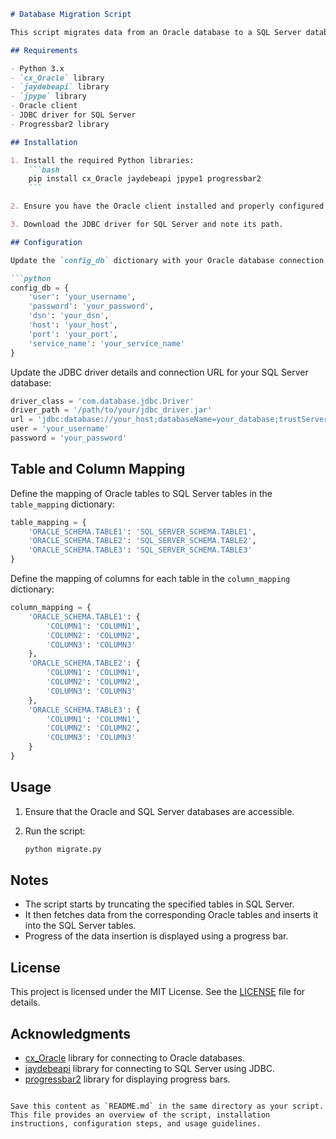 ```markdown
# Database Migration Script

This script migrates data from an Oracle database to a SQL Server database using the `cx_Oracle` and `jaydebeapi` libraries. It handles the truncation of existing data in SQL Server tables and inserts new data fetched from Oracle tables. 

## Requirements

- Python 3.x
- `cx_Oracle` library
- `jaydebeapi` library
- `jpype` library
- Oracle client
- JDBC driver for SQL Server
- Progressbar2 library

## Installation

1. Install the required Python libraries:
    ```bash
    pip install cx_Oracle jaydebeapi jpype1 progressbar2
    ```

2. Ensure you have the Oracle client installed and properly configured on your system.

3. Download the JDBC driver for SQL Server and note its path.

## Configuration

Update the `config_db` dictionary with your Oracle database connection details:

```python
config_db = {
    'user': 'your_username',
    'password': 'your_password',
    'dsn': 'your_dsn',
    'host': 'your_host',
    'port': 'your_port',
    'service_name': 'your_service_name'
}
```

Update the JDBC driver details and connection URL for your SQL Server database:

```python
driver_class = 'com.database.jdbc.Driver'
driver_path = '/path/to/your/jdbc_driver.jar'
url = 'jdbc:database://your_host;databaseName=your_database;trustServerCertificate=true'
user = 'your_username'
password = 'your_password'
```

## Table and Column Mapping

Define the mapping of Oracle tables to SQL Server tables in the `table_mapping` dictionary:

```python
table_mapping = {
    'ORACLE_SCHEMA.TABLE1': 'SQL_SERVER_SCHEMA.TABLE1',
    'ORACLE_SCHEMA.TABLE2': 'SQL_SERVER_SCHEMA.TABLE2',
    'ORACLE_SCHEMA.TABLE3': 'SQL_SERVER_SCHEMA.TABLE3'
}
```

Define the mapping of columns for each table in the `column_mapping` dictionary:

```python
column_mapping = {
    'ORACLE_SCHEMA.TABLE1': {
        'COLUMN1': 'COLUMN1',
        'COLUMN2': 'COLUMN2',
        'COLUMN3': 'COLUMN3'
    },
    'ORACLE_SCHEMA.TABLE2': {
        'COLUMN1': 'COLUMN1',
        'COLUMN2': 'COLUMN2',
        'COLUMN3': 'COLUMN3'
    },
    'ORACLE_SCHEMA.TABLE3': {
        'COLUMN1': 'COLUMN1',
        'COLUMN2': 'COLUMN2',
        'COLUMN3': 'COLUMN3'
    }
}
```

## Usage

1. Ensure that the Oracle and SQL Server databases are accessible.

2. Run the script:
    ```bash
    python migrate.py
    ```

## Notes

- The script starts by truncating the specified tables in SQL Server.
- It then fetches data from the corresponding Oracle tables and inserts it into the SQL Server tables.
- Progress of the data insertion is displayed using a progress bar.

## License

This project is licensed under the MIT License. See the [LICENSE](LICENSE) file for details.

## Acknowledgments

- [cx_Oracle](https://oracle.github.io/python-cx_Oracle/) library for connecting to Oracle databases.
- [jaydebeapi](https://pypi.org/project/JayDeBeApi/) library for connecting to SQL Server using JDBC.
- [progressbar2](https://pypi.org/project/progressbar2/) library for displaying progress bars.
```

Save this content as `README.md` in the same directory as your script. This file provides an overview of the script, installation instructions, configuration steps, and usage guidelines.

